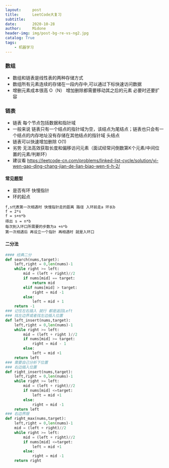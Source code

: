 ```yaml
---
layout:     post
title:      LeetCode大复习
subtitle:   
date:       2020-10-28
author:     Midone
header-img: img/post-bg-re-vs-ng2.jpg
catalog: True
tags:
    - 机器学习
---
```


### 数组
- 数组和链表是线性表的两种存储方式
- 数组所有元素连续的存储在一段内存中,可以通过下标快速访问数据
- 增删元素成本很高 O（N） 增加删除都需要移动其之后的元素 必要时还要扩容

### 链表
- 链表 每个节点包括数据和指针域
- 一般来说 链表只有一个结点的指针域为空，该结点为尾结点；链表也只会有一个结点的内存地址没有存储在其他结点的指针域 头结点
- 链表可以快速增加删除 O(1)
- 劣势 无法高效获取长度和偏移访问元素（面试经常问倒数第K个元素/中间位置的元素/判断环）
- 建议看 https://leetcode-cn.com/problems/linked-list-cycle/solution/yi-wen-gao-ding-chang-jian-de-lian-biao-wen-ti-h-2/
#### 常见题型
- 是否有环 快慢指针
- 环的起点  
```
f,s代表第一次相遇时 快慢指针走的距离 路径 入环前走a 环长b
f = 2*s
f = s+n*b
得出 s = n*b
每次到入环口所需要的步数为a +n*b
第一次相遇后 再设立一个指针 再相遇时 就是入环口
```
#### 二分法
```python
#### 经典二分
def search(nums,target):
    left,right = 0,len(nums)-1
    while right >= left:
        mid = (left + right)//2
        if nums[mid] == target:
            return mid
        elif nums[mid] > target:
            right = mid -1
        else:
            left = mid + 1
    return -1
### 记住左右插入 就行 都是返回Left
### 找左边界或者找左边插入位置
def left_insert(nums,target):
    left,right = 0,len(nums)-1
    while right >= left:
        mid = (left + right )//2
        if nums[mid] >= target:
            right = mid - 1
        else:
            left = mid +1
    return left
### 需要自己分析下位置
### 右边插入位置
def right_insert(nums,target):
    left,right = 0,len(nums)-1
    while right >= left:
        mid = (left + right)//2
        if nums[mid] <=target:
            left = mid +1
        else:
            right = mid -1
    return left
### 右边界限
def right_max(nums,target):
    left,right = 0,len(nums)-1
    mid = (left + right)//2
    while right >= left:
        mid = (left + right)//2
        if nums[mid] <=target:
            left = mid +1
        else:
            right = mid -1
    return right
```